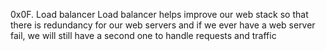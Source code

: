 0x0F. Load balancer
Load balancer helps improve our web stack so that there is redundancy for our web servers and 
if we ever have a web server fail, we will still have a second one to handle requests and traffic

